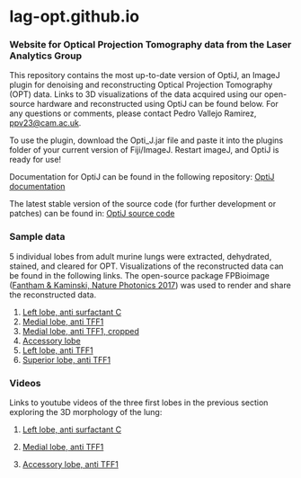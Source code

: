 # lag-opt.github.io

### Website for Optical Projection Tomography data from the Laser Analytics Group

This repository contains the most up-to-date version of OptiJ, an ImageJ plugin for denoising and reconstructing Optical Projection Tomography (OPT) data. Links to 3D visualizations of the data acquired using our open-source hardware and reconstructed using OptiJ can be found below. For any questions or comments, please contact Pedro Vallejo Ramirez, ppv23@cam.ac.uk.

To use the plugin, download the Opti_J.jar file and paste it into the plugins folder of your current version of Fiji/ImageJ. Restart imageJ, and OptiJ is ready for use!

Documentation for OptiJ can be found in the following repository: [OptiJ documentation](https://github.com/Josephzammit90/ImageJ-Recon-Plugin-Java)

The latest stable version of the source code (for further development or patches) can be found in: [OptiJ source code](httpAutofluorescents://github.com/Josephzammit90/2D_Reconstruction_patched)

### Sample data
5 individual lobes from adult murine lungs were extracted, dehydrated, stained, and cleared for OPT. Visualizations of the reconstructed data can be found in the following links. The open-source package FPBioimage ([Fantham & Kaminski, Nature Photonics 2017](https://www.nature.com/articles/nphoton.2016.273)) was used to render and share the reconstructed data.

1. [Left lobe, anti surfactant C](https://lag-opt.github.io/lungs/autofluorescent-250/)
2. [Medial lobe, anti TFF1](https://lag-opt.github.io/lungs/right-middle-250/)
2. [Medial lobe, anti TFF1, cropped](https://lag-opt.github.io/lungs/right-middle-cropped/)
3. [Accessory lobe](https://lag-opt.github.io/lungs/accesory-250/)
4. [Left lobe, anti TFF1](https://lag-opt.github.io/lungs/large-left-250/)
5. [Superior lobe, anti TFF1](https://lag-opt.github.io/lungs/right-upper-250/)

### Videos
Links to youtube videos of the three first lobes in the previous section exploring the 3D morphology of the lung: 

1. [Left lobe, anti surfactant C](https://youtu.be/BIICAE47ia0)

2. [Medial lobe, anti TFF1](https://youtu.be/rDL8ECd94Pc)

3. [Accessory lobe, anti TFF1](https://youtu.be/OLcNRcAR1dI)
